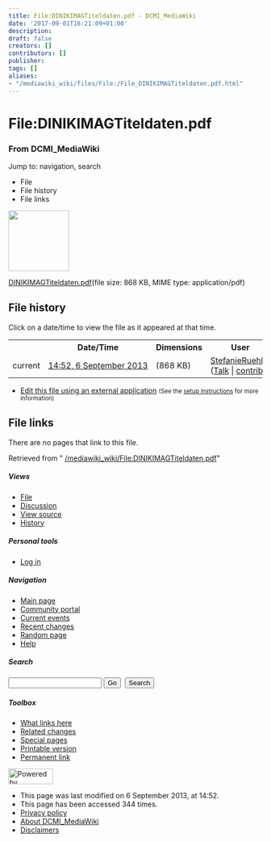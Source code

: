 ```yaml
---
title: File:DINIKIMAGTiteldaten.pdf - DCMI_MediaWiki
date: '2017-09-01T16:21:09+01:00'
description: 
draft: false
creators: []
contributors: []
publisher: 
tags: []
aliases:
- "/mediawiki_wiki/files/File:/File_DINIKIMAGTiteldaten.pdf.html"
---
```


<a id="top"></a>
# File:DINIKIMAGTiteldaten.pdf

### From DCMI\_MediaWiki

Jump to: navigation, search
<!-- start content -->
- File
- File history
- File links

 [<img alt="" src="/skins/common/images/icons/fileicon-pdf.png" width="120" height="120">](/mediawiki_wiki/files/DINIKIMAGTiteldaten.pdf)

[DINIKIMAGTiteldaten.pdf](/mediawiki_wiki/files/DINIKIMAGTiteldaten.pdf "DINIKIMAGTiteldaten.pdf")‎(file size: 868 KB, MIME type: application/pdf)

<!-- 
NewPP limit report
Preprocessor node count: 0/1000000
Post-expand include size: 0/2097152 bytes
Template argument size: 0/2097152 bytes
Expensive parser function count: 0/100
-->
## File history

Click on a date/time to view the file as it appeared at that time.

<table class="wikitable filehistory">
  <tr>
    <td></td>
    <th>Date/Time</th>
    <th>Dimensions</th>
    <th>User</th>
    <th>Comment</th>
  </tr>
  <tr>
    <td>current</td>
    <td class="filehistory-selected" style="white-space: nowrap;"><a href="/mediawiki_wiki/files/DINIKIMAGTiteldaten.pdf">14:52, 6 September 2013</a></td>
    <td> <span style="white-space: nowrap;">(868 KB)</span>
    </td>
    <td>
      <a href="/index.php?title=User:StefanieRuehle&amp;action=edit&amp;redlink=1" class="new mw-userlink" title="User:StefanieRuehle (page does not exist)">StefanieRuehle</a> <span style="white-space: nowrap;"> <span class="mw-usertoollinks">(<a href="/index.php?title=User_talk:StefanieRuehle&amp;action=edit&amp;redlink=1" class="new" title="User talk:StefanieRuehle (page does not exist)">Talk</a> | <a href="/index.php/Special:Contributions/StefanieRuehle" title="Special:Contributions/StefanieRuehle">contribs</a>)</span></span>
    </td>
    <td></td>
  </tr>
</table>

  

- [Edit this file using an external application](/index.php?title=File:DINIKIMAGTiteldaten.pdf&action=edit&externaledit=true&mode=file "File:DINIKIMAGTiteldaten.pdf") <small>(See the <a href="http://www.mediawiki.org/wiki/Manual:External_editors" class="external text" rel="nofollow">setup instructions</a> for more information)</small>

## File links

There are no pages that link to this file.

Retrieved from " [/mediawiki_wiki/File:DINIKIMAGTiteldaten.pdf](/mediawiki_wiki/files/File:/File:DINIKIMAGTiteldaten.pdf.html)"

<!-- end content -->

##### Views

- [File](/mediawiki_wiki/files/File:/File:DINIKIMAGTiteldaten.pdf.html "View the file page [c]")
- [Discussion](/index.php?title=File_talk:DINIKIMAGTiteldaten.pdf&action=edit&redlink=1 "Discussion about the content page [t]")
- [View source](/index.php?title=File:DINIKIMAGTiteldaten.pdf&action=edit "This page is protected.
You can view its source [e]")
- [History](/index.php?title=File:DINIKIMAGTiteldaten.pdf&action=history "Past revisions of this page [h]")

##### Personal tools

- [Log in](/index.php?title=Special:UserLogin&returnto=File:DINIKIMAGTiteldaten.pdf "You are encouraged to log in; however, it is not mandatory [o]")

<script type="text/javascript"> if (window.isMSIE55) fixalpha(); </script>

##### Navigation

- [Main page](/index.php/Main_Page "Visit the main page [z]")
- [Community portal](/index.php/DCMI_MediaWiki:Community_portal "About the project, what you can do, where to find things")
- [Current events](/index.php/DCMI_MediaWiki:Current_events "Find background information on current events")
- [Recent changes](/index.php/Special:RecentChanges "The list of recent changes in the wiki [r]")
- [Random page](/index.php/Special:Random "Load a random page [x]")
- [Help](/index.php/Help:Contents "The place to find out")

##### <label for="searchInput">Search</label>

<form action="/index.php" id="searchform">
				<input type="hidden" name="title" value="Special:Search">
				<input id="searchInput" title="Search DCMI_MediaWiki" accesskey="f" type="search" name="search">
				<input type="submit" name="go" class="searchButton" id="searchGoButton" value="Go" title="Go to a page with this exact name if exists"> 
				<input type="submit" name="fulltext" class="searchButton" id="mw-searchButton" value="Search" title="Search the pages for this text">
			</form>

##### Toolbox

- [What links here](/index.php/Special:WhatLinksHere/File:DINIKIMAGTiteldaten.pdf "List of all wiki pages that link here [j]")
- [Related changes](/index.php/Special:RecentChangesLinked/File:DINIKIMAGTiteldaten.pdf "Recent changes in pages linked from this page [k]")
- [Special pages](/index.php/Special:SpecialPages "List of all special pages [q]")
- [Printable version](/index.php?title=File:DINIKIMAGTiteldaten.pdf&printable=yes "Printable version of this page [p]")
- [Permanent link](/index.php?title=File:DINIKIMAGTiteldaten.pdf&oldid=5234 "Permanent link to this revision of the page")

<!-- end of the left (by default at least) column -->

 [<img src="/skins/common/images/poweredby_mediawiki_88x31.png" height="31" width="88" alt="Powered by MediaWiki">](http://www.mediawiki.org/)

- This page was last modified on 6 September 2013, at 14:52.
- This page has been accessed 344 times.
- [Privacy policy](/index.php/DCMI_MediaWiki:Privacy_policy "DCMI MediaWiki:Privacy policy")
- [About DCMI\_MediaWiki](/index.php/DCMI_MediaWiki:About "DCMI MediaWiki:About")
- [Disclaimers](/index.php/DCMI_MediaWiki:General_disclaimer "DCMI MediaWiki:General disclaimer")

<script>if (window.runOnloadHook) runOnloadHook();</script><!-- Served in 0.568 secs. -->
